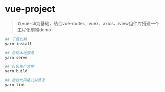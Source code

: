 # vue-project

> 以vue-cli为基础，结合vue-router、vuex、axios、iview组件库搭建一个工程化前端demo

``` bash
## 下载依赖
yarn install

## 启动本地服务
yarn serve

## 打包生产文件
yarn build

## 检查代码格式并修复
yarn lint
```
